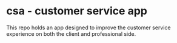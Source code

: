 # csa - customer service app
This repo holds an app designed to improve the customer service experience on both the client and professional side.
